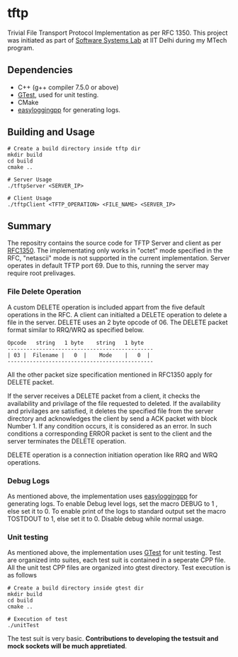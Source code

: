 # tftp
Trivial File Transport Protocol Implementation as per RFC 1350. This project was initiated as part of [Software Systems Lab](https://www.cse.iitd.ac.in/~srsarangi/courses/2023/cop_701_2023/index.html) at IIT Delhi during my MTech program.

## Dependencies
- C++ (g++ compiler 7.5.0 or above)
- [GTest](https://github.com/google/googletest), used for unit testing.
- CMake
- [easyloggingpp](https://github.com/abumq/easyloggingpp) for generating logs.


## Building and Usage
~~~
# Create a build directory inside tftp dir
mkdir build
cd build
cmake ..

# Server Usage
./tftpServer <SERVER_IP>

# Client Usage
./tftpClient <TFTP_OPERATION> <FILE_NAME> <SERVER_IP>
~~~

## Summary
The repositry contains the source code for TFTP Server and client as per [RFC1350](https://datatracker.ietf.org/doc/html/rfc1350). The implementating only works in "octet" mode specified in the RFC, "netascii" mode is not supported in the current implementation. Server operates in default TFTP port 69. Due to this, running the server may require root prelivages. 

### File Delete Operation
A custom DELETE operation is included appart from the five default operations in the RFC. A client can initialted a DELETE operation to delete a file in the server. DELETE uses an 2 byte opcode of 06. The DELETE packet format similar to RRQ/WRQ as specified below.

    Opcode   string   1 byte    string   1 byte
    ----------------------------------------------
    | 03 |  Filename |   0  |    Mode    |   0  |
    ----------------------------------------------

All the other packet size specification mentioned in RFC1350 apply for DELETE packet. 

If the server receives a DELETE packet from a client, it checks the availability and privilage of the file requested to deleted. If the availability and privilages are satisfied, it deletes the specified file from the server directory and acknowledges the client by send a ACK packet with block Number 1. If any condition occurs, it is considered as an error. In such conditions a corresponding ERROR packet is sent to the client and the server terminates the DELETE operation. 

DELETE operation is a connection initiation operation like RRQ and WRQ operations.

### Debug Logs
As mentioned above, the implementation uses [easyloggingpp](https://github.com/abumq/easyloggingpp) for generating logs. To enable Debug level logs, set the macro DEBUG to 1 , else set it to 0. To enable print of the logs to standard output set the macro TOSTDOUT to 1, else set it to 0. Disable debug while normal usage.

### Unit testing
As mentioned above, the implementation uses [GTest](https://github.com/google/googletest) for unit testing. Test are organized into suites, each test suit is contained in a seperate CPP file. All the unit test CPP files are organized into gtest directory. Test execution is as follows
~~~
# Create a build directory inside gtest dir
mkdir build
cd build
cmake ..

# Execution of test
./unitTest
~~~

The test suit is very basic. **Contributions to developing the testsuit and mock sockets will be much appretiated**.